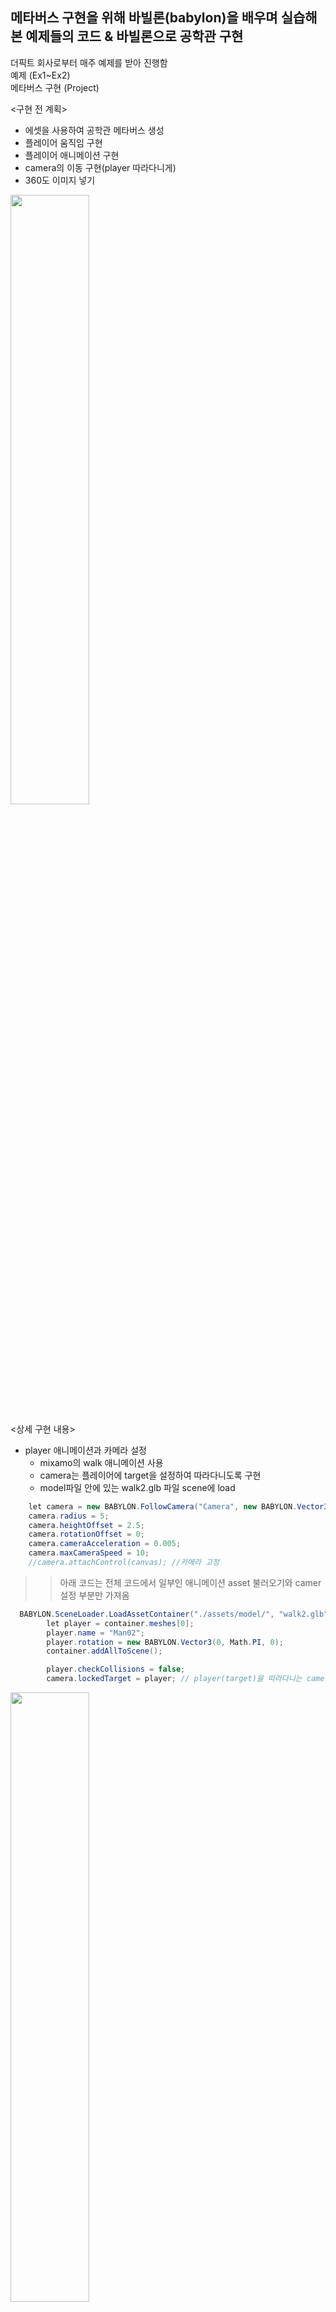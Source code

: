 ## 메타버스 구현을 위해 바빌론(babylon)을 배우며 실습해 본 예제들의 코드 & 바빌론으로 공학관 구현
더픽트 회사로부터 매주 예제를 받아 진행함   
예제 (Ex1~Ex2)   
메타버스 구현 (Project)   

<구현 전 계획>
* 에셋을 사용하여 공학관 메타버스 생성
* 플레이어 움직임 구현
* 플레이어 애니메이션 구현
* camera의 이동 구현(player 따라다니게)
* 360도 이미지 넣기

<img src="https://user-images.githubusercontent.com/92451281/170303462-7c5f5bf6-e90b-4668-a727-cc96ce34562b.png" width="50%" height="50%">

<상세 구현 내용>
* player 애니메이션과 카메라 설정
  - mixamo의 walk 애니메이션 사용
  - camera는 플레이어에 target을 설정하여 따라다니도록 구현
  - model파일 안에 있는 walk2.glb 파일 scene에 load
```csharp
    let camera = new BABYLON.FollowCamera("Camera", new BABYLON.Vector3(0, 1, 1), scene); 
    camera.radius = 5;
    camera.heightOffset = 2.5;
    camera.rotationOffset = 0;
    camera.cameraAcceleration = 0.005;
    camera.maxCameraSpeed = 10;
    //camera.attachControl(canvas); //카메라 고정
```
>>아래 코드는 전체 코드에서 일부인 애니메이션 asset 불러오기와 camer 설정 부분만 가져옴
```csharp
  BABYLON.SceneLoader.LoadAssetContainer("./assets/model/", "walk2.glb", scene, function(container){
        let player = container.meshes[0];    
        player.name = "Man02";
        player.rotation = new BABYLON.Vector3(0, Math.PI, 0);
        container.addAllToScene();

        player.checkCollisions = false;
        camera.lockedTarget = player; // player(target)을 따라다니는 camera
```

<img src="https://user-images.githubusercontent.com/92451281/170299054-1f47a0c2-5e3d-475f-a2ae-29190e5a1c88.png" width="50%" height="50%">

* 플레이어 이동
  - w와 s로 각각 전진, 후진 구현
  - a는 왼쪽 방향으로 rotation.y, d는 오른쪽 방향으로 rotation.y 값 변경
```csharp
scene.registerBeforeRender(
            function(){
                if(!scene.isReady()){return;}
                if(isW || isS){
                    var playerSpeed = 0.1;
                    var gravity = 0;
                    var x = playerSpeed*parseFloat((String)(Math.sin(player.rotation.y))); //rotation.y 값 변경
                    var z = playerSpeed*parseFloat((String)(Math.cos(player.rotation.y))); //rotation.y 값 변경
                    if(isW == true){
                        var forwards = new BABYLON.Vector3(-x, 0, -z);
                        player.moveWithCollisions(forwards);
                    }
                    if(isS == true){
                        var backwords = new BABYLON.Vector3(x, 0, z);
                        player.moveWithCollisions(backwords);
                    }
                }
                if(isA == true){
                    player.addRotation(0, -0.05, 0);
                }
                if(isD == true){
                    player.addRotation(0, 0.05, 0);
                }
            }
        )
```
* 공학관 주변 표현 
  - 공학관 건물은 blender를 사용하여 제작
  - turboSquid의 tree 에셋 사용
  - 하나씩 배치가 아닌 복제하여 여러 개 배치
```csharp
    BABYLON.SceneLoader.LoadAssetContainer("./assets/model/", "tree.glb", scene, function(container){
       let tree = container.meshes[0];
       tree.name = "tree";
       tree.rotation = new BABYLON.Vector3(0, Math.PI*2, 0)
       tree.scaling = new BABYLON.Vector3(0.3, 0.3, 0.3)
       tree.position = new BABYLON.Vector3(2, 0, 1)
       tree.checkCollisions = false;
       container.addAllToScene();
       //복제..
       for(var i = 0 ; i < 3 ; i++){
            let entries = container.instantiateModelsToScene();
            let playerMesh;
            for(playerMesh of entries.rootNodes);
            playerMesh.position.x += (i*2);
        }
    })
```
<img src="https://user-images.githubusercontent.com/52689917/170311815-6fa48c86-defe-46d2-9e92-f2a1bdcf0fb3.PNG" width="50%" height="50%">

* 공학관 주요 장소 이동
  - 버튼 클릭시 다음 장소로 이동
  - 360도 이미지를 메타버스 안에서 구현
```csharp
//new scene2--------------
    var scene2 = new BABYLON.Scene(engine); // 새롭게 만들 scene의 이름을 바꿔서 새로운 scene 생성
    var camera2 = new BABYLON.ArcRotateCamera("Camera2", -Math.PI / 2,  Math.PI / 2, 5, BABYLON.Vector3.Zero(), scene2);
    camera2.attachControl(canvas, true);
    camera2.inputs.attached.mousewheel.detachControl();
    var dome = new BABYLON.PhotoDome(
        "testdome",
        "./assets/textures/pic1.jpg", // 불러올 360 이미지
        {
            resolution: 32,
            size: 1000
        },
        scene2
    );.
    .
    .
    . 
    //-------------------
```
>> clicks 값으로 씬 이동 결정. box를 누르면 clicks값이 바뀐다
```csharp
    var clicks = 0;
    var box = BABYLON.Mesh.CreateBox("box", 2, scene); // 사진에 있는 흰색 긴 박스
    box.position = new BABYLON.Vector3(2, 1, 10);
    box.scaling = new BABYLON.Vector3(0.25, 1, 0.25);
    box.actionManager = new BABYLON.ActionManager(scene);
    box.actionManager.registerAction(new BABYLON.ExecuteCodeAction(BABYLON.ActionManager.OnPickUpTrigger, function(){
        //alert('box clicked')
        clicks = 1;
    })) 
```
<img src="https://user-images.githubusercontent.com/52689917/170317758-21ff1769-9231-4869-85f7-b23c515af785.png" width="50%" height="50%">

>> 바뀐 clicks 값으로 위의 만들었던 해당 scene으로 이동
```csharp
    setTimeout(function(){
        engine.stopRenderLoop();

        engine.runRenderLoop(function(){
            switch(clicks){
                case 0:
                    scene.render();
                break
                case 1:
                    scene2.render();
                break
                case 2:
                    scene3.render();
                break
            }
        });
    }, 500);
```
<img src="https://user-images.githubusercontent.com/92451281/170299170-c441c082-a894-45cc-91c7-fabd89dfac8b.png" width="50%" height="50%"><img src="https://user-images.githubusercontent.com/92451281/170299176-fe49bca3-3a83-4ac7-8b5d-e59d5650607b.png" width="50%" height="50%">

>> 위 사진에 있는 검은색 box를 누르면 처음 화면으로 돌아감
```csharp
    var rbox = BABYLON.Mesh.CreateBox("rbox", 1, scene2);
    rbox.position = new BABYLON.Vector3(2, 1, 10);
    rbox.scaling = new BABYLON.Vector3(1, 1, 0.25);
    rbox.actionManager = new BABYLON.ActionManager(scene2);
    rbox.actionManager.registerAction(new BABYLON.ExecuteCodeAction(BABYLON.ActionManager.OnPickUpTrigger, function(){
        //alert('box clicked')
        clicks = 0;
    }))
```
